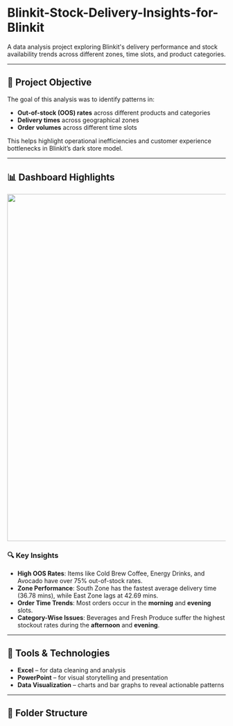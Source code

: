 # Blinkit-Stock-Delivery-Insights-for-Blinkit

A data analysis project exploring Blinkit's delivery performance and stock availability trends across different zones, time slots, and product categories.

---

## 📌 Project Objective

The goal of this analysis was to identify patterns in:
- **Out-of-stock (OOS) rates** across different products and categories
- **Delivery times** across geographical zones
- **Order volumes** across different time slots

This helps highlight operational inefficiencies and customer experience bottlenecks in Blinkit’s dark store model.

---

## 📊 Dashboard Highlights

<img src="b233c904-3c58-4433-93d7-f447a8524aab.png" width="800">

### 🔍 Key Insights

- **High OOS Rates**: Items like Cold Brew Coffee, Energy Drinks, and Avocado have over 75% out-of-stock rates.
- **Zone Performance**: South Zone has the fastest average delivery time (36.78 mins), while East Zone lags at 42.69 mins.
- **Order Time Trends**: Most orders occur in the **morning** and **evening** slots.
- **Category-Wise Issues**: Beverages and Fresh Produce suffer the highest stockout rates during the **afternoon** and **evening**.

---

## 🧰 Tools & Technologies

- **Excel** – for data cleaning and analysis
- **PowerPoint** – for visual storytelling and presentation
- **Data Visualization** – charts and bar graphs to reveal actionable patterns

---

## 📁 Folder Structure

